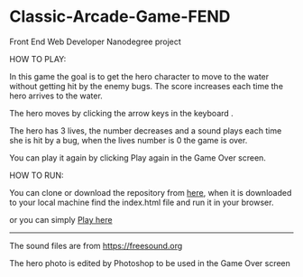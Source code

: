 # Classic-Arcade-Game-FEND
Front End Web Developer Nanodegree project  

HOW TO PLAY:

In this game the goal is to get the hero character to move to the water without getting hit by the enemy bugs. The score increases each time the hero arrives to the water.  

The hero moves by clicking the arrow keys in the keyboard .

The hero has 3 lives, the number decreases and a sound plays each time she is hit by a bug, when the lives number is 0 the game is over. 

You can play it again by clicking Play again in the Game Over screen.


HOW TO RUN:

You can clone or download the repository from [here](https://github.com/dimakm/Classic-Arcade-Game-FEND), when it is downloaded to your local machine find the index.html file and run it in your browser.

or you can simply [Play here]( http://htmlpreview.github.io/?https://github.com/dimakm/Classic-Arcade-Game-FEND/blob/master/index.html )

 
-----------------------------------------------------------------------------
The sound files are from https://freesound.org 

The hero photo is edited by Photoshop to be used in the Game Over screen

